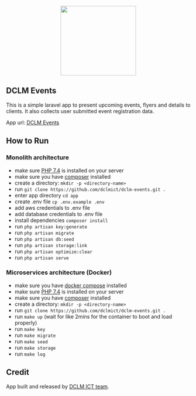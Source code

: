 <p align="center"><a href="https://dclm.org" target="_blank"><img src="https://dclmcloud.s3.amazonaws.com/img/logo.png" width="206.5" height="190"></a></p>

## DCLM Events

This is a simple laravel app to present upcoming events, flyers and details to clients. It also collects user submitted event registration data.

App url: [DCLM Events](https://events.dclm.org)

## How to Run
### Monolith architecture
- make sure [PHP 7.4](https://www.php.net/manual/en/install.php) is installed on your server
- make sure you have [composer](https://getcomposer.org/doc/00-intro.md#installation-linux-unix-macos) installed
- create a directory: `mkdir -p <directory-name>`
- run `git clone https://github.com/dclmict/dclm-events.git .`
- enter app directory `cd app`
- create .env file `cp .env.example .env`
- add aws credentials to .env file
- add database credentials to .env file
- install dependencies `composer install`
- run `php artisan key:generate`
- run `php artisan migrate`
- run `php artisan db:seed`
- run `php artisan storage:link`
- run `php artisan optimize:clear`
- run `php artisan serve`

### Microservices architecture (Docker)
- make sure you have [docker compose](https://docs.docker.com/compose/install/) installed
- make sure [PHP 7.4](https://www.php.net/releases/7_4_0.php) is installed on your server
- make sure you have [composer](https://getcomposer.org/doc/00-intro.md#installation-linux-unix-macos) installed
- create a directory: `mkdir -p <directory-name>`
- run `git clone https://github.com/dclmict/dclm-events.git .`
- run `make up` (wait for like 2mins for the container to boot and load properly)
- run `make key`
- run `make migrate`
- run `make seed`
- run `make storage`
- run `make log`

## Credit

App built and released by [DCLM ICT team](https://dclmict.org).
